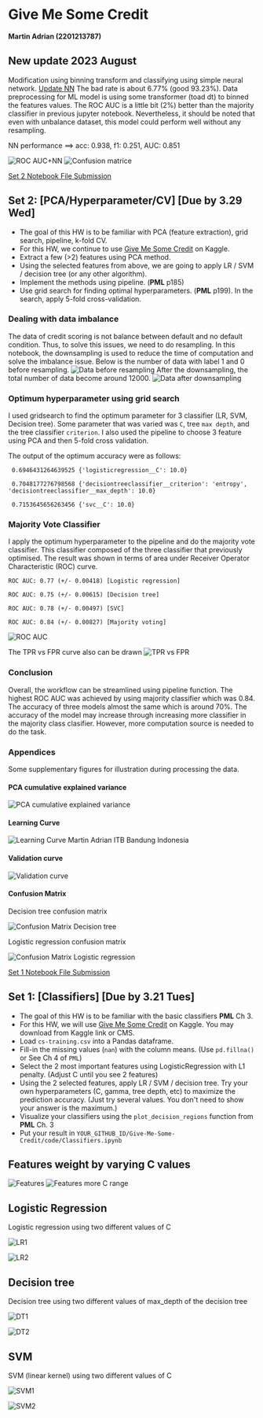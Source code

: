# Give Me Some Credit
__Martin Adrian (2201213787)__

## New update 2023 August

Modification using binning transform and classifying using simple neural network.
[Update NN](https://github.com/martinbandung/Give-Me-Some-Credit/blob/main/code/classifier_tensorflow.ipynb)
The bad rate is about 6.77% (good 93.23%). Data preprocessing for ML model is using some transformer (toad dt) to binned the features values. The ROC AUC is a little bit (2%) better than the majority classifier in previous jupyter notebook. Nevertheless, it should be noted that even with unbalance dataset, this model could perform well without any resampling.

NN performance ==> acc:	 0.938, f1:	 0.251, AUC:	 0.851

![ROC AUC+NN](https://github.com/martinbandung/Give-Me-Some-Credit/blob/main/code/images/ROC_AUC_new.png)
![Confusion matrice](https://github.com/martinbandung/Give-Me-Some-Credit/blob/main/code/images/confusion_matrix_dt_nn_bin1.png)

[Set 2 Notebook File Submission](https://github.com/martinbandung/Give-Me-Some-Credit/blob/main/code/Classifiers2.ipynb)

## Set 2: [PCA/Hyperparameter/CV] [Due by 3.29 Wed]
  * The goal of this HW is to be familiar with PCA (feature extraction), grid search, pipeline, k-fold CV. 
  * For this HW, we continue to use [Give Me Some Credit]([http://archive.ics.uci.edu/ml/datasets/Polish+companies+bankruptcy+data](https://www.kaggle.com/datasets/brycecf/give-me-some-credit-dataset)) on Kaggle. 
  * Extract a few (>2) features using PCA method.
  * Using the selected features from above, we are going to apply LR / SVM / decision tree (or any other algorithm). 
  * Implement the methods using pipeline. (__PML__ p185)
  * Use grid search for finding optimal hyperparameters. (__PML__ p199). In the search, apply 5-fold cross-validation.
  

### Dealing with data imbalance

The data of credit scoring is not balance between default and no default condition. Thus, to solve this issues, we need to do resampling. In this notebook, the downsampling is used to reduce the time of computation and solve the imbalance issue. Below is the number of data with label 1 and 0 before resampling.
![Data before resampling](https://github.com/martinbandung/Give-Me-Some-Credit/blob/main/code/images/data_beforeresample_dist.png)
After the downsampling, the total number of data become around 12000.
![Data after downsampling](https://github.com/martinbandung/Give-Me-Some-Credit/blob/main/code/images/data_downsample_dist.png)

### Optimum hyperparameter using grid search

I used gridsearch to find the optimum parameter for 3 classifier (LR, SVM, Decision tree). Some parameter that was varied was `C`, tree `max depth`, and the tree classifier `criterion`. I also used the pipeline to choose 3 feature using PCA and then 5-fold cross validation.

The output of the optimum accuracy were as follows:

`
0.6946431264639525
{'logisticregression__C': 10.0}`

`
0.7048177276798568
{'decisiontreeclassifier__criterion': 'entropy', 'decisiontreeclassifier__max_depth': 10.0}`

`
0.7153645656263456
{'svc__C': 10.0}`

### Majority Vote Classifier

I apply the optimum hyperparameter to the pipeline and do the majority vote classifier. This classifier composed of the three classifier that previously optimised. The result was shown in terms of area under Receiver Operator Characteristic (ROC) curve.

`
ROC AUC: 0.77 (+/- 0.00418) [Logistic regression]
`

`
ROC AUC: 0.75 (+/- 0.00615) [Decision tree]
`

`
ROC AUC: 0.78 (+/- 0.00497) [SVC]
`

`
ROC AUC: 0.84 (+/- 0.00827) [Majority voting]
`

![ROC AUC](https://github.com/martinbandung/Give-Me-Some-Credit/blob/main/code/images/ROC_AUC.png)

The TPR vs FPR curve also can be drawn
![TPR vs FPR](https://github.com/martinbandung/Give-Me-Some-Credit/blob/main/code/images/TPRvsFPR.png)

### Conclusion
Overall, the workflow can be streamlined using pipeline function. The highest ROC AUC was achieved by using majority classifier which was 0.84. The accuracy of three models almost the same which is around 70%. The accuracy of the model may increase through increasing more classifier in the majority class clasifier. However, more computation source is needed to do the task.

### Appendices
Some supplementary figures for illustration during processing the data.

#### PCA cumulative explained variance
![PCA cumulative explained variance](https://github.com/martinbandung/Give-Me-Some-Credit/blob/main/code/images/pca_cumulative_expvariance.png)

#### Learning Curve
![Learning Curve Martin Adrian ITB Bandung Indonesia](https://github.com/martinbandung/Give-Me-Some-Credit/blob/main/code/images/learning_curve.png)

#### Validation curve
![Validation curve](https://github.com/martinbandung/Give-Me-Some-Credit/blob/main/code/images/validation_curve.png)

#### Confusion Matrix

Decision tree confusion matrix

![Confusion Matrix Decision tree](https://github.com/martinbandung/Give-Me-Some-Credit/blob/main/code/images/confusion_matrix_dt.png)

Logistic regression confusion matrix

![Confusion Matrix Logistic regression](https://github.com/martinbandung/Give-Me-Some-Credit/blob/main/code/images/confusion_matrix_lr.png)

[Set 1 Notebook File Submission](https://github.com/martinbandung/Give-Me-Some-Credit/blob/main/code/Classifiers.ipynb)

## Set 1: [Classifiers] [Due by 3.21 Tues]
  * The goal of this HW is to be familiar with the basic classifiers __PML__ Ch 3. 
  * For this HW, we will use [Give Me Some Credit]([http://archive.ics.uci.edu/ml/datasets/Polish+companies+bankruptcy+data](https://www.kaggle.com/datasets/brycecf/give-me-some-credit-dataset)) on Kaggle. You may download from Kaggle link or CMS.
  * Load `cs-training.csv` into a Pandas dataframe.
  * Fill-in the missing values (`nan`) with the column means. (Use `pd.fillna()` or See Ch 4 of `PML`)
  * Select the 2 most important features using LogisticRegression with L1 penalty. (Adjust C until you see 2 features)
  * Using the 2 selected features, apply LR / SVM / decision tree. Try your own hyperparameters (C, gamma, tree depth, etc) to maximize the prediction accuracy. (Just try several values. You don't need to show your answer is the maximum.)
  * Visualize your classifiers using the `plot_decision_regions` function from __PML__ Ch. 3
  * Put your result in `YOUR_GITHUB_ID/Give-Me-Some-Credit/code/Classifiers.ipynb`

## Features weight by varying C values
![Features](https://github.com/martinbandung/Give-Me-Some-Credit/blob/main/code/images/plot_C2.png)
![Features more C range](https://github.com/martinbandung/Give-Me-Some-Credit/blob/main/code/images/plot_C.png)

## Logistic Regression
Logistic regression using two different values of C

![LR1](https://github.com/martinbandung/Give-Me-Some-Credit/blob/main/code/images/lr01.png)

![LR2](https://github.com/martinbandung/Give-Me-Some-Credit/blob/main/code/images/lr02.png)

## Decision tree
Decision tree using two different values of max_depth of the decision tree

![DT1](https://github.com/martinbandung/Give-Me-Some-Credit/blob/main/code/images/decision_depth5.png)

![DT2](https://github.com/martinbandung/Give-Me-Some-Credit/blob/main/code/images/decision_depth1000.png)

## SVM
SVM (linear kernel) using two different values of C

![SVM1](https://github.com/martinbandung/Give-Me-Some-Credit/blob/main/code/images/svm_lin_c_0001.png)

![SVM2](https://github.com/martinbandung/Give-Me-Some-Credit/blob/main/code/images/svm_lin_c_10.png)

<!--
<img src="https://github.com/martinbandung/Give-Me-Some-Credit/blob/main/code/images/lr01.png" width="50" height="50">
<img src="https://github.com/martinbandung/Give-Me-Some-Credit/blob/main/code/images/lr02.png" width="50" height="50">
-->


